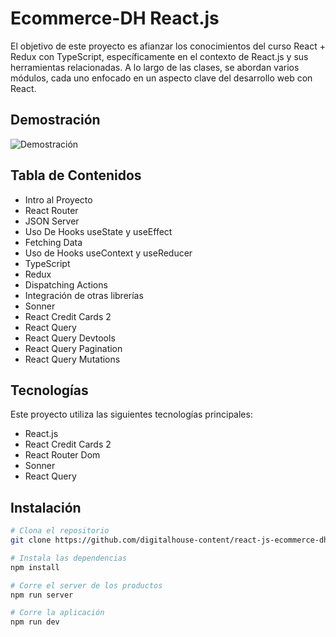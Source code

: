 # Ecommerce-DH React.js


El objetivo de este proyecto es afianzar los conocimientos del curso React + Redux con TypeScript, específicamente en el contexto de React.js y sus herramientas relacionadas. A lo largo de las clases, se abordan varios módulos, cada uno enfocado en un aspecto clave del desarrollo web con React.

## Demostración

![Demostración](https://github.com/humbertodrc/api-vercel-ejemplo/assets/63797901/0e0ade00-d5b9-438d-8d17-318e1b7838a7)

## Tabla de Contenidos

- Intro al Proyecto
- React Router
- JSON Server
- Uso De Hooks useState y useEffect
- Fetching Data
- Uso de Hooks useContext y useReducer
- TypeScript
- Redux
- Dispatching Actions
- Integración de otras librerías
- Sonner
- React Credit Cards 2
- React Query
- React Query Devtools
- React Query Pagination
- React Query Mutations


## Tecnologías

Este proyecto utiliza las siguientes tecnologías principales:

- React.js
- React Credit Cards 2
- React Router Dom
- Sonner
- React Query


## Instalación


```bash
# Clona el repositorio
git clone https://github.com/digitalhouse-content/react-js-ecommerce-dh.git

# Instala las dependencias
npm install

# Corre el server de los productos
npm run server

# Corre la aplicación
npm run dev
```
